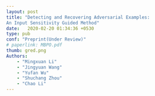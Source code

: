 ```yaml
---
layout: post
title: "Detecting and Recovering Adversarial Examples:
An Input Sensitivity Guided Method"
date:   2020-02-20 01:34:36 +0530
type: pub
conf: "Preprint(Under Review)"
# paperlink: MBPO.pdf
thumb: gred.png
Authors: 
    - "Mingxuan Li"
    - "Jingyuan Wang" 
    - "Yufan Wu" 
    - "Shuchang Zhou" 
    - "Chao Li"
---
```


